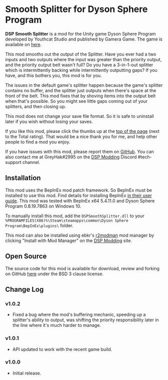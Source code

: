 # Smooth Splitter for Dyson Sphere Program

**DSP Smooth Splitter** is a mod for the Unity game Dyson Sphere Program developed by Youthcat Studio and published by Gamera Game.  The game is available on [here](https://store.steampowered.com/app/1366540/Dyson_Sphere_Program/).

This mod smooths out the output of the Splitter.  Have you ever had a two inputs and two outputs where the input was greater than the priority output, and the priority output belt wasn't full?  Do you have a 3-in-1-out splitter which is intermittently backing while intermittently outputting gaps?  If you have, and this bothers you, this mod is for you.

The issues in the default game's splitter happen because the game's splitter contains no buffer, and the splitter just outputs when there's space at the front of the belt.  This mod fixes that by shoving items into the output belt when that's possible.  So you might see little gaps coming out of your splitters, and then closing up.

This mod does not change your save file format.  So it is safe to uninstall later if you wish without losing your saves.

If you like this mod, please click the thumbs up at the [top of the page](https://dsp.thunderstore.io/package/GreyHak/DSP_Smooth_Splitter/) (next to the Total rating).  That would be a nice thank you for me, and help other people to find a mod you enjoy.

If you have issues with this mod, please report them on [GitHub](https://github.com/GreyHak/dsp-smooth-splitter/issues).  You can also contact me at GreyHak#2995 on the [DSP Modding](https://discord.gg/XxhyTNte) Discord #tech-support channel.

## Installation
This mod uses the BepInEx mod patch framework.  So BepInEx must be installed to use this mod.  Find details for installing BepInEx [in their user guide](https://bepinex.github.io/bepinex_docs/master/articles/user_guide/installation/index.html#installing-bepinex-1).  This mod was tested with BepInEx x64 5.4.11.0 and Dyson Sphere Program 0.8.19.7863 on Windows 10.

To manually install this mod, add the `DSPSmoothSplitter.dll` to your `%PROGRAMFILES(X86)%\Steam\steamapps\common\Dyson Sphere Program\BepInEx\plugins\` folder.

This mod can also be installed using ebkr's [r2modman](https://dsp.thunderstore.io/package/ebkr/r2modman/) mod manager by clicking "Install with Mod Manager" on the [DSP Modding](https://dsp.thunderstore.io/package/GreyHak/DSP_Smooth_Splitter/) site.

## Open Source
The source code for this mod is available for download, review and forking on GitHub [here](https://github.com/GreyHak/dsp-smooth-splitter) under the BSD 3 clause license.

## Change Log
### v1.0.2
 - Fixed a bug where the mod's buffering mechanic, speeding up a splitter's ability to output, was shifting the priority responsibility later in the line where it's much harder to manage.
### v1.0.1
 - API updated to work with the recent game build.
### v1.0.0
 - Initial release.
